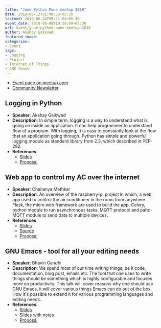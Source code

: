 ```yaml
---
title: "June Python Pune meetup 2019"
date: 2019-06-13T01:48:53+05:30
lastmod: 2019-06-24T09:41:04+05:30
event_date: 2019-06-08T10:30:00+05:30
url: event/june-python-pune-meetup-2019
author: Akshay Gaikwad
featured_image:
categories:
- Event
tags:
- Logging
- Project
- Internet of Things
- GNU Emacs
---
```


  * [Event page on meetup.com](https://www.meetup.com/PythonPune/events/261809068/)
  * [Community Newsletter](./community_news.md)

## Logging in Python
  * **Speaker**: Akshay Gaikwad
  * **Description**: In simple term, logging is a way to understand
    what is going on inside an application. It can help programmer to
    understand flow of a program. With logging, it is easy to
    constantly look at the flow that an application going
    through. Python has simple and powerful logging module as standard
    library from 2.3, which described in PEP-282.
  * **References**:
    * [Slides](https://gitlab.com/akshay196/slides/blob/master/logging/presentation.org)
    * [Proposal](https://github.com/pythonpune/meetup-talks/issues/10)

## Web app to control my AC over the internet
  * **Speaker**: Chaitanya Mathkar
  * **Description**: An overview of the raspberry-pi project in which,
    a web app used to control the air conditioner in the room from
    anywhere. Flask, the micro web framework are used to build the
    app. Celery, python module to run asynchronous tasks. MQTT
    protocol and paho-MQTT module to send data to multiple devices.
  * **References**:
    * [Slides](https://docs.google.com/presentation/d/1q0qw2O6a-XGQaC2bJTWJJGZb-Y2YTlUi307I75EcJnY)
	* [Source](https://github.com/ChaitMat/my_room_environment_control)
	* [Proposal](https://github.com/pythonpune/meetup-talks/issues/13)

## GNU Emacs - tool for all your editing needs
  * **Speaker**: Bhavin Gandhi
  * **Description**: We spend most of our time writing things, be it
    code, documentation, blog post, emails etc. The tool that one uses to
    write things should be something which is highly configurable and
    focuses more on productivity. This talk will cover reasons why one
    should use GNU Emacs, it will cover various things Emacs can do out of
    the box. How it's possible to extend it for various programming
    languages and editing needs.
  * **References**:
    * [Slides](https://bhavin192.gitlab.io/talks/2019/june-python-pune-meetup/gnu-emacs-talk.html)
	* [Slides with notes](https://gitlab.com/bhavin192/talks/raw/master/2019/june-python-pune-meetup/gnu-emacs-talk.org)
	* [Proposal](https://github.com/pythonpune/meetup-talks/issues/11)
